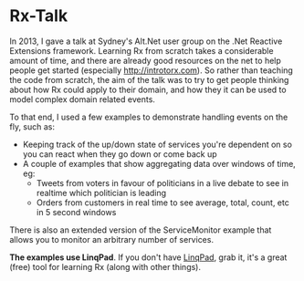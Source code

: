Rx-Talk
=======

In 2013, I gave a talk at Sydney's Alt.Net user group on the .Net Reactive Extensions framework. Learning Rx from scratch takes a considerable amount of time, and there are already good resources on the net to help people get started (especially http://introtorx.com). So rather than teaching the code from scratch, the aim of the talk was to try to get people thinking about how Rx could apply to their domain, and how they it can be used to model complex domain related events. 

To that end, I used a few examples to demonstrate handling events on the fly, such as:

* Keeping track of the up/down state of services you're dependent on so you can react when they go down or come back up
* A couple of examples that show aggregating data over windows of time, eg:
  * Tweets from voters in favour of politicians in a live debate to see in realtime which politician is leading
  * Orders from customers in real time to see average, total, count, etc in 5 second windows
  
There is also an extended version of the ServiceMonitor example that allows you to monitor an arbitrary number of services.

**The examples use LinqPad**. If you don't have [LinqPad](http://www.linqpad.net/), grab it, it's a great (free) tool for learning Rx (along with other things).

